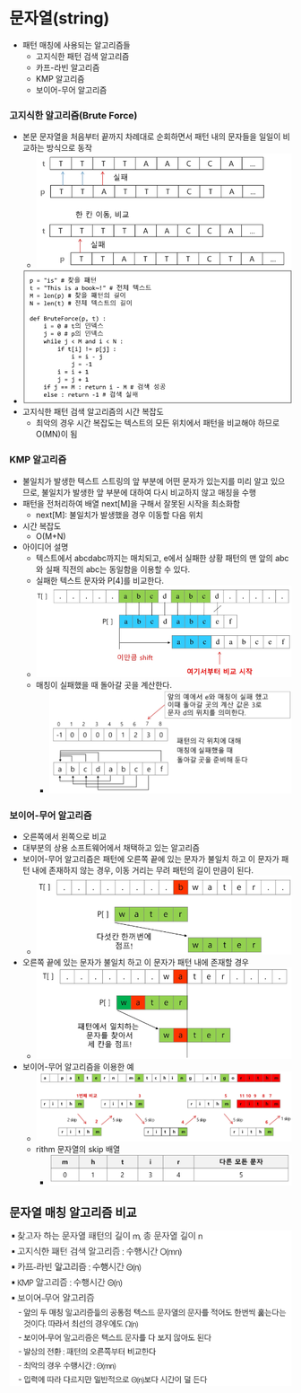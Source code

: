 # 문자열(string)

- 패턴 매칭에 사용되는 알고리즘들
  - 고지식한 패턴 검색 알고리즘
  - 카프-라빈 알고리즘
  - KMP 알고리즘
  - 보이어-무어 알고리즘



### 고지식한 알고리즘(Brute Force)

- 본문 문자열을 처음부터 끝까지 차례대로 순회하면서 패턴 내의 문자들을 일일이 비교하는 방식으로 동작
  - ![image-20210823230209994](img/image-20210823230209994.png)
- ![image-20210823230228304](img/image-20210823230228304.png)
- 고지식한 패턴 검색 알고리즘의 시간 복잡도
  - 최악의 경우 시간 복잡도는 텍스트의 모든 위치에서 패턴을 비교해야 하므로 O(MN)이 됨



### KMP 알고리즘

- 불일치가 발생한 텍스트 스트링의 앞 부분에 어떤 문자가 있는지를 미리 알고 있으므로, 불일치가 발생한 앞 
  부분에 대하여 다시 비교하지 않고 매칭을 수행
- 패턴을 전처리하여 배열 next[M]을 구해서 잘못된 시작을 최소화함
  -  next[M]: 불일치가 발생했을 경우 이동할 다음 위치
- 시간 복잡도
  - O(M+N)
- 아이디어 설명
  - 텍스트에서 abcdabc까지는 매치되고, e에서 실패한 상황 패턴의 맨 앞의 abc와 실패 직전의 abc는 동일함을 이용할 수 있다.
  - 실패한 텍스트 문자와 P[4]를 비교한다.
  - ![image-20210823230634871](img/image-20210823230634871.png)
  - 매칭이 실패했을 때 돌아갈 곳을 계산한다.
    - ![image-20210823230659720](img/image-20210823230659720.png)



### 보이어-무어 알고리즘

- 오른쪽에서 왼쪽으로 비교
- 대부분의 상용 소프트웨어에서 채택하고 있는 알고리즘
- 보이어-무어 알고리즘은 패턴에 오른쪽 끝에 있는 문자가 불일치 하고 이 문자가 패턴 내에 존재하지 않는 경우, 이동 거리는 무려 패턴의 길이 만큼이 된다.
  - ![image-20210823230828348](img/image-20210823230828348.png)
- 오른쪽 끝에 있는 문자가 불일치 하고 이 문자가 패턴 내에 존재할 경우
  - ![image-20210823230911593](img/image-20210823230911593.png)
- 보이어-무어 알고리즘을 이용한 예
  - ![image-20210823230947069](img/image-20210823230947069.png)
  - rithm 문자열의 skip 배열
    - ![image-20210823231002221](img/image-20210823231002221.png)



## 문자열 매칭 알고리즘 비교

![image-20210823231146153](img/image-20210823231146153.png)